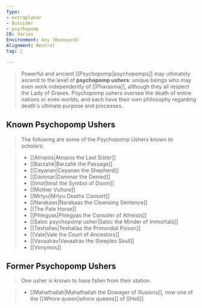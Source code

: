 ```yaml
---
Type:
- extraplanar
- Outsider
- psychopomp
CR: Varies
Environment: Any (Boneyard)
Alignment: Neutral
tag: 👹

---
```


> Powerful and ancient [[Psychopomp|psychopomps]] may ultimately ascend to the level of **psychopomp ushers**: unique beings who may even work independently of [[Pharasma]], although they all respect the Lady of Graves. Psychopomp ushers oversee the death of entire nations or even worlds, and each have their own philosophy regarding death's ultimate purpose and processes.


## Known Psychopomp Ushers

> The following are some of the Psychopomp Ushers known to scholars:

> - [[Atropos|Atropos the Last Sister]]
> - [[Barzahk|Barzahk the Passage]]
> - [[Ceyanan|Ceyanan the Shepherd]]
> - [[Dammar|Dammar the Denied]]
> - [[Imot|Imot the Symbol of Doom]]
> - [[Mother Vulture]]
> - [[Mrtyu|Mrtyu Deaths Consort]]
> - [[Narakaas|Narakaas the Cleansing Sentence]]
> - [[The Pale Horse]]
> - [[Phlegyas|Phlegyas the Consoler of Atheists]]
> - [[Saloc psychopomp usher|Saloc the Minder of Immortals]]
> - [[Teshallas|Teshallas the Primordial Poison]]
> - [[Vale|Vale the Court of Ancestors]]
> - [[Vavaalrav|Vavaalrav the Steeples Skull]]
> - [[Vonymos]]

## Former Psychopomp Ushers

> One usher is known to have fallen from their station.

> - [[Mahathallah|Mahathallah the Dowager of Illusions]], now one of the [[Whore queen|whore queens]] of [[Hell]]








